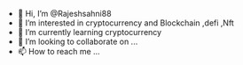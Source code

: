 - 👋 Hi, I’m @Rajeshsahni88
- 👀 I’m interested in cryptocurrency and Blockchain ,defi ,Nft
- 🌱 I’m currently learning cryptocurrency
- 💞️ I’m looking to collaborate on ...
- 📫 How to reach me ...

<!---
Rajeshsahni88/Rajeshsahni88 is a ✨ special ✨ repository because its `README.md` (this file) appears on your GitHub profile.
You can click the Preview link to take a look at your changes.
--->
